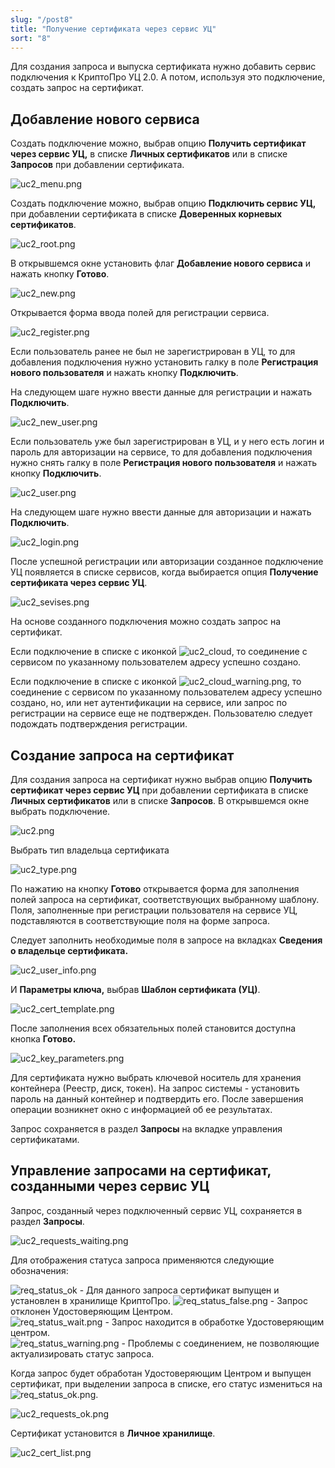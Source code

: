 ```yaml
---
slug: "/post8"
title: "Получение сертификата через сервис УЦ"
sort: "8"
---
```


Для создания запроса и выпуска сертификата нужно добавить сервис подключения к КриптоПро УЦ 2.0. А потом, используя это подключение, создать запрос на сертификат.

## Добавление нового сервиса

Создать подключение можно, выбрав опцию **Получить сертификат через сервис УЦ,** в списке **Личных сертификатов** или в списке **Запросов** при добавлении сертификата.

![uc2_menu.png](./images/uc2_menu.png "Добавление подключения в списке Личных сертификатов")

Создать подключение можно, выбрав опцию **Подключить сервис УЦ,** при добавлении сертификата в списке **Доверенных корневых сертификатов**.

![uc2_root.png](./images/uc2_root.png "Добавление подключения в списке Корневых сертификатов")

В открывшемся окне установить флаг **Добавление нового сервиса** и нажать кнопку **Готово**.

![uc2_new.png](./images/uc2_new.png "Добавление нового сервиса")

Открывается форма ввода полей для регистрации сервиса.

![uc2_register.png](./images/uc2_register.png "Форма ввода полей для создания сервиса")

Если пользователь ранее не был не зарегистрирован в УЦ, то для добавления подключения нужно установить галку в поле **Регистрация нового пользователя** и нажать кнопку **Подключить**.

На следующем шаге нужно ввести данные для регистрации и нажать **Подключить**.

![uc2_new_user.png](./images/uc2_new_user.png "Форма регистрации нового пользователя для подключения к УЦ")

Если пользователь уже был зарегистрирован в УЦ, и у него есть логин и пароль для авторизации на сервисе, то для добавления подключения нужно снять галку в поле **Регистрация нового пользователя** и нажать кнопку **Подключить**.

![uc2_user.png](./images/uc2_user.png "Форма подключения к УЦ без регистрации пользователя")

На следующем шаге нужно ввести данные для авторизации и нажать **Подключить**.

![uc2_login.png](./images/uc2_login.png "Авторизация на сервисе УЦс помощью логина и пароля")

После успешной регистрации или авторизации созданное подключение УЦ появляется в списке сервисов, когда выбирается опция **Получение сертификата через сервис УЦ**.

![uc2_sevises.png](./images/uc2_servises.png "Список подключенных сервисов")

На основе созданного подключения можно создать запрос на сертификат.

Если подключение в списке с иконкой ![uc2_cloud](./images/uc2_cloud.png), то соединение с сервисом по указанному пользователем адресу успешно создано.

Если подключение в списке с иконкой ![uc2_cloud_warning.png](./images/uc2_cloud_warning.png), то соединение с сервисом по указанному пользователем адресу успешно создано, но, или нет аутентификации на сервисе, или запрос по регистрации на сервисе еще не подтвержден. Пользователю следует подождать подтверждения регистрации.

## Создание запроса на сертификат

Для создания запроса на сертификат нужно выбрав опцию **Получить сертификат через сервис УЦ** при добавлении сертификата в списке **Личных сертификатов** или в списке **Запросов**. В открывшемся окне выбрать подключение.

![uc2.png](./images/uc2.png "Выбор подключения к сервису УЦ")

Выбрать тип владельца сертификата

![uc2_type.png](./images/uc2_type.png "Выбор типа владельца сертификата")

По нажатию на кнопку **Готово** открывается форма для заполнения полей запроса на сертификат, соответствующих выбранному шаблону. Поля, заполненные при регистрации пользователя на сервисе УЦ, подставляются в соответствующие поля на форме запроса.

Следует заполнить необходимые поля в запросе на вкладках **Сведения о владельце сертификата.**

![uc2_user_info.png](./images/uc2_user_info.png "Форма создания запроса на сертификат")

И **Параметры ключа,** выбрав **Шаблон сертификата (УЦ)**.

![uc2_cert_template.png](./images/uc2_cert_template.png "Выбор шаблона сертификата (УЦ)")

После заполнения всех обязательных полей становится доступна кнопка **Готово.**

![uc2_key_parameters.png](./images/uc2_key_parameters.png "Параметры ключа на форме созданя запроса")

Для сертификата нужно выбрать ключевой носитель для хранения контейнера (Реестр, диск, токен). На запрос системы - установить пароль на данный контейнер и подтвердить его. После завершения операции возникнет окно с информацией об ее результатах.

Запрос сохраняется в раздел **Запросы** на вкладке управления сертификатами.

## Управление запросами на сертификат, созданными через сервис УЦ 

Запрос, созданный через подключенный сервис УЦ, сохраняется в раздел **Запросы**.

![uc2_requests_waiting.png](./images/uc2_requests_waiting.png "Список запросов")

Для отображения статуса запроса применяются следующие обозначения:

 ![req_status_ok](./images/req_status_ok.png) - Для данного запроса сертификат выпущен и установлен в хранилище КриптоПро. 
 ![req_status_false.png](./images/req_status_false.png) - Запрос отклонен Удостоверяющим Центром.                                    
 ![req_status_wait.png](./images/req_status_wait.png) - Запрос находится в обработке Удостоверяющим центром.                       
 ![req_status_warning.png](./images/req_status_warning.png) - Проблемы с соединением, не позволяющие актуализировать статус запроса.     

Когда запрос будет обработан Удостоверяющим Центром и выпущен сертификат, при выделении запроса в списке, его статус измениться на ![req_status_ok.png](./images/req_status_ok.png).

![uc2_requests_ok.png](./images/uc2_requests_ok.png "Статус запроса, когда сертификат выпущен и установлен в хранилище")

Сертификат установится в **Личное хранилище**.

![uc2_cert_list.png](./images/uc2_cert_list.png "Список личных сертификатов")
